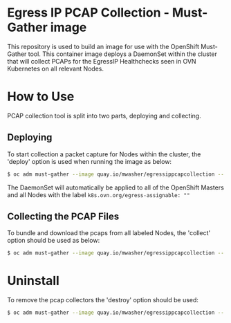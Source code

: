 # Egress IP PCAP Collection - Must-Gather image

This repository is used to build an image for use with the OpenShift Must-Gather tool.
This container image deploys a DaemonSet within the cluster that will collect PCAPs for the EgressIP Healthchecks seen in OVN Kubernetes on all relevant Nodes.

# How to Use
PCAP collection tool is split into two parts, deploying and collecting.

## Deploying
To start collection a packet capture for Nodes within the cluster, the 'deploy' option is used when running the image as below:
```bash 
$ oc adm must-gather --image quay.io/mwasher/egressippcapcollection -- deploy
```

The DaemonSet will automatically be applied to all of the OpenShift Masters and all Nodes with the label `k8s.ovn.org/egress-assignable: ""`

## Collecting the PCAP Files
To bundle and download the pcaps from all labeled Nodes, the 'collect' option should be used as below:
```bash 
$ oc adm must-gather --image quay.io/mwasher/egressippcapcollection -- collect
```

# Uninstall
To remove the pcap collectors the 'destroy' option should be used:
```bash 
$ oc adm must-gather --image quay.io/mwasher/egressippcapcollection -- destroy
```
